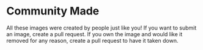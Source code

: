 # Community Made
All these images were created by people just like you! If you want to submit an image, create a pull request. If you own the image and would like it removed for any reason, create a pull request to have it taken down.